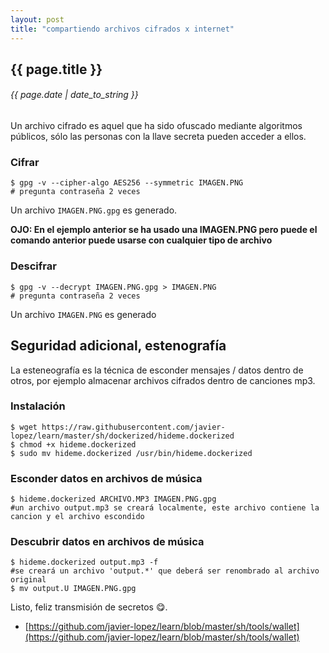```yaml
---
layout: post
title: "compartiendo archivos cifrados x internet"
---
```


## {{ page.title }}

###### {{ page.date | date_to_string }}

Un archivo cifrado es aquel que ha sido ofuscado mediante algoritmos públicos,
sólo las personas con la llave secreta pueden acceder a ellos.

### Cifrar

    $ gpg -v --cipher-algo AES256 --symmetric IMAGEN.PNG
    # pregunta contraseña 2 veces

Un archivo `IMAGEN.PNG.gpg` es generado.

**OJO: En el ejemplo anterior se ha usado una IMAGEN.PNG pero puede el comando anterior puede usarse con cualquier tipo de archivo**

### Descifrar

    $ gpg -v --decrypt IMAGEN.PNG.gpg > IMAGEN.PNG
    # pregunta contraseña 2 veces

Un archivo `IMAGEN.PNG` es generado

## Seguridad adicional, estenografía

La esteneografía es la técnica de esconder mensajes / datos dentro de otros,
por ejemplo almacenar archivos cifrados dentro de canciones mp3.

### Instalación

    $ wget https://raw.githubusercontent.com/javier-lopez/learn/master/sh/dockerized/hideme.dockerized
    $ chmod +x hideme.dockerized
    $ sudo mv hideme.dockerized /usr/bin/hideme.dockerized

### Esconder datos en archivos de música

    $ hideme.dockerized ARCHIVO.MP3 IMAGEN.PNG.gpg
    #un archivo output.mp3 se creará localmente, este archivo contiene la cancion y el archivo escondido

### Descubrir datos en archivos de música

    $ hideme.dockerized output.mp3 -f
    #se creará un archivo 'output.*' que deberá ser renombrado al archivo original
    $ mv output.U IMAGEN.PNG.gpg

Listo, feliz transmisión de secretos &#128523;.

- [https://github.com/javier-lopez/learn/blob/master/sh/tools/wallet](https://github.com/javier-lopez/learn/blob/master/sh/tools/wallet)
